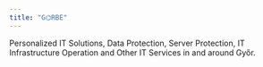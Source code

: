 ```yaml
---
title: "G⌬RBE"
---
```


Personalized IT Solutions, Data Protection, Server Protection, IT Infrastructure Operation and Other IT Services in and around Győr.

<!-- System administrator service and Cybersecurity for small and medium-sized businesses in and around Győr. -->

<!-- Providing System Administration and Cybersecurity services for small and medium-sized companies.

System Administrator, Ethical Hacker, Go Developer

Customized and Cost-Effective System Administrator Service for your business in Győr and its surroundings.

Providing IT System Administrator services for small and medium-sized enterprises.

Informatics & System Administrator Services.

IT system operation and system administrator services for small and medium-sized businesses operating in Győr and its catchment area, as well as organizations and municipalities.

Providing comprehensive and company-customizable IT services, well-functioning and cost-effective IT background.

System administrator service, system operation for small and medium-sized companies in and around Győr.

Secure and Efficient IT solutions tailored to your needs for small and medium-sized businesses. -->